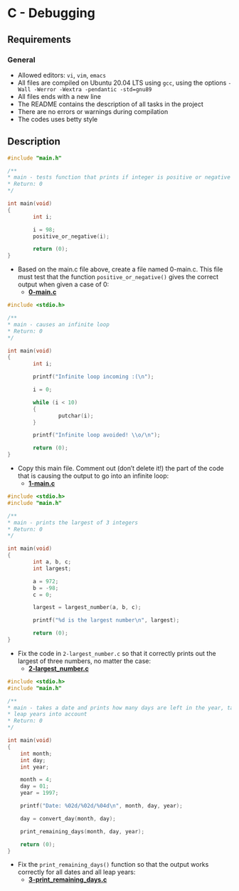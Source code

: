 # C - Debugging
## Requirements
### General
* Allowed editors: `vi`, `vim`, `emacs`
* All files are compiled on Ubuntu 20.04 LTS using `gcc`, using the options `-Wall -Werror -Wextra -pendantic -std=gnu89`
* All files ends with a new line
* The README contains the description of all tasks in the project
* There are no errors or warnings during compilation
* The codes uses betty style
## Description
```c
#include "main.h"

/**
* main - tests function that prints if integer is positive or negative
* Return: 0
*/

int main(void)
{
        int i;

        i = 98;
        positive_or_negative(i);

        return (0);
}
```
* Based on the main.c file above, create a file named 0-main.c. This file must test that the function `positive_or_negative()` gives the correct output when given a case of 0:
    * **[0-main.c](https://github.com/Samuel-IG16/alx-low_level_programming/blob/master/0x03-debugging/0-main.c)**
```c
#include <stdio.h>

/**
* main - causes an infinite loop
* Return: 0
*/

int main(void)
{
        int i;

        printf("Infinite loop incoming :(\n");

        i = 0;

        while (i < 10)
        {
                putchar(i);
        }

        printf("Infinite loop avoided! \\o/\n");

        return (0);
}
```
* Copy this main file. Comment out (don’t delete it!) the part of the code that is causing the output to go into an infinite loop:
    * **[1-main.c](https://github.com/Samuel-IG16/alx-low_level_programming/blob/master/0x03-debugging/1-main.c)**
```c
#include <stdio.h>
#include "main.h"

/**
* main - prints the largest of 3 integers
* Return: 0
*/

int main(void)
{
        int a, b, c;
        int largest;

        a = 972;
        b = -98;
        c = 0;

        largest = largest_number(a, b, c);

        printf("%d is the largest number\n", largest);

        return (0);
}
```
* Fix the code in `2-largest_number.c` so that it correctly prints out the largest of three numbers, no matter the case:
    * **[2-largest_number.c](https://github.com/Samuel-IG16/alx-low_level_programming/blob/master/0x03-debugging/2-largest_number.c)**
```c
#include <stdio.h>
#include "main.h"

/**
* main - takes a date and prints how many days are left in the year, taking
* leap years into account
* Return: 0
*/

int main(void)
{
    int month;
    int day;
    int year;

    month = 4;
    day = 01;
    year = 1997;

    printf("Date: %02d/%02d/%04d\n", month, day, year);

    day = convert_day(month, day);

    print_remaining_days(month, day, year);

    return (0);
}
```
* Fix the `print_remaining_days()` function so that the output works correctly for all dates and all leap years:
    * **[3-print_remaining_days.c](https://github.com/Samuel-IG16/alx-low_level_programming/blob/master/0x03-debugging/3-print_remaining_days.c)**
